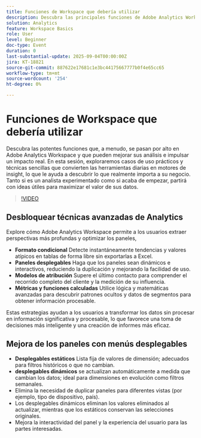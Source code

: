 ```yaml
---
title: Funciones de Workspace que debería utilizar
description: Descubra las principales funciones de Adobe Analytics Workspace (formato condicional, menús desplegables, modelos de atribución y métricas calculadas) para descubrir perspectivas más profundas.
solution: Analytics
feature: Workspace Basics
role: User
level: Beginner
doc-type: Event
duration: 0
last-substantial-update: 2025-09-04T00:00:00Z
jira: KT-18821
source-git-commit: 887622e17681c1e3bc44175667777b0f4e65cc65
workflow-type: tm+mt
source-wordcount: '254'
ht-degree: 0%

---
```



# Funciones de Workspace que debería utilizar

Descubra las potentes funciones que, a menudo, se pasan por alto en Adobe Analytics Workspace y que pueden mejorar sus análisis e impulsar un impacto real. En esta sesión, exploraremos casos de uso prácticos y técnicas sencillas que convierten las herramientas diarias en motores de insight, lo que le ayuda a descubrir lo que realmente importa a su negocio. Tanto si es un analista experimentado como si acaba de empezar, partirá con ideas útiles para maximizar el valor de sus datos.

>[!VIDEO](https://video.tv.adobe.com/v/3471117/?learn=on&enablevpops)

## Desbloquear técnicas avanzadas de Analytics

Explore cómo Adobe Analytics Workspace permite a los usuarios extraer perspectivas más profundas y optimizar los paneles,

* **Formato condicional** Detecte instantáneamente tendencias y valores atípicos en tablas de forma libre sin exportarlas a Excel.
* **Paneles desplegables** Haga que los paneles sean dinámicos e interactivos, reduciendo la duplicación y mejorando la facilidad de uso.
* **Modelos de atribución** Supere el último contacto para comprender el recorrido completo del cliente y la medición de su influencia.
* **Métricas y funciones calculadas** Utilice lógica y matemáticas avanzadas para descubrir patrones ocultos y datos de segmentos para obtener información procesable.

Estas estrategias ayudan a los usuarios a transformar los datos sin procesar en información significativa y procesable, lo que favorece una toma de decisiones más inteligente y una creación de informes más eficaz.

## Mejora de los paneles con menús desplegables

* **Desplegables estáticos** Lista fija de valores de dimensión; adecuados para filtros históricos o que no cambian.
* **desplegables dinámicos** se actualizan automáticamente a medida que cambian los datos; ideal para dimensiones en evolución como filtros semanales.
* Elimina la necesidad de duplicar paneles para diferentes vistas (por ejemplo, tipo de dispositivo, país).
* Los desplegables dinámicos eliminan los valores eliminados al actualizar, mientras que los estáticos conservan las selecciones originales.
* Mejora la interactividad del panel y la experiencia del usuario para las partes interesadas.
